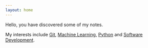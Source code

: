 ```yaml
---
layout: home
---
```

Hello, you have discovered some of my notes.

My interests include [Git](notes/Git.md), [Machine Learning](notes/Machine-Learning.md), [Python](notes/Python.md) and [Software Development](notes/Software-Development.md).

